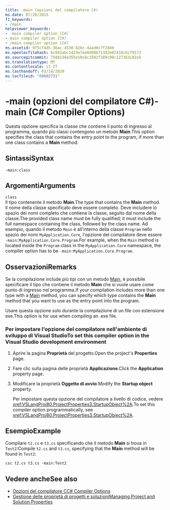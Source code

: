 ```yaml
---
title: -main (opzioni del compilatore C#)
ms.date: 07/20/2015
f1_keywords:
- /main
helpviewer_keywords:
- -main compiler option [C#]
- main compiler option [C#]
- /main compiler option [C#]
ms.assetid: 975cf4d5-36ac-4530-826c-4aad0c7f2049
ms.openlocfilehash: 6c842abc1423e7ee0d98b71392e02410c6cf9172
ms.sourcegitcommit: 7588136e355e10cbc2582f389c90c127363c02a5
ms.translationtype: MT
ms.contentlocale: it-IT
ms.lasthandoff: 03/14/2020
ms.locfileid: "69602731"
---
```

# <a name="-main-c-compiler-options"></a><span data-ttu-id="fa3cf-102">-main (opzioni del compilatore C#)</span><span class="sxs-lookup"><span data-stu-id="fa3cf-102">-main (C# Compiler Options)</span></span>
<span data-ttu-id="fa3cf-103">Questa opzione specifica la classe che contiene il punto di ingresso al programma, quando più classi contengono un metodo **Main**.</span><span class="sxs-lookup"><span data-stu-id="fa3cf-103">This option specifies the class that contains the entry point to the program, if more than one class contains a **Main** method.</span></span>  
  
## <a name="syntax"></a><span data-ttu-id="fa3cf-104">Sintassi</span><span class="sxs-lookup"><span data-stu-id="fa3cf-104">Syntax</span></span>  
  
```console  
-main:class  
```  
  
## <a name="arguments"></a><span data-ttu-id="fa3cf-105">Argomenti</span><span class="sxs-lookup"><span data-stu-id="fa3cf-105">Arguments</span></span>  
 `class`  
 <span data-ttu-id="fa3cf-106">Il tipo contenente il metodo **Main**.</span><span class="sxs-lookup"><span data-stu-id="fa3cf-106">The type that contains the **Main** method.</span></span>  
 <span data-ttu-id="fa3cf-107">Il nome della classe specificato deve essere completo. Deve includere lo spazio dei nomi completo che contiene la classe, seguito dal nome della classe.</span><span class="sxs-lookup"><span data-stu-id="fa3cf-107">The provided class name must be fully qualified; it must include the full namespace containing the class, followed by the class name.</span></span> <span data-ttu-id="fa3cf-108">Ad esempio, quando il metodo `Main` è all'interno della classe `Program` nello spazio dei nomi `MyApplication.Core`, l'opzione del compilatore deve essere `-main:MyApplication.Core.Program`.</span><span class="sxs-lookup"><span data-stu-id="fa3cf-108">For example, when the `Main` method is located inside the `Program` class in the `MyApplication.Core` namespace, the compiler option has to be `-main:MyApplication.Core.Program`.</span></span>
  
## <a name="remarks"></a><span data-ttu-id="fa3cf-109">Osservazioni</span><span class="sxs-lookup"><span data-stu-id="fa3cf-109">Remarks</span></span>  
 <span data-ttu-id="fa3cf-110">Se la compilazione include più tipi con un metodo [Main](../../programming-guide/main-and-command-args/index.md), è possibile specificare il tipo che contiene il metodo **Main** che si vuole usare come punto di ingresso nel programma.</span><span class="sxs-lookup"><span data-stu-id="fa3cf-110">If your compilation includes more than one type with a [Main](../../programming-guide/main-and-command-args/index.md) method, you can specify which type contains the **Main** method that you want to use as the entry point into the program.</span></span>  
  
 <span data-ttu-id="fa3cf-111">Usare questa opzione solo durante la compilazione di un file con estensione exe.</span><span class="sxs-lookup"><span data-stu-id="fa3cf-111">This option is for use when compiling an .exe file.</span></span>  
  
### <a name="to-set-this-compiler-option-in-the-visual-studio-development-environment"></a><span data-ttu-id="fa3cf-112">Per impostare l'opzione del compilatore nell'ambiente di sviluppo di Visual Studio</span><span class="sxs-lookup"><span data-stu-id="fa3cf-112">To set this compiler option in the Visual Studio development environment</span></span>  
  
1. <span data-ttu-id="fa3cf-113">Aprire la pagina **Proprietà** del progetto.</span><span class="sxs-lookup"><span data-stu-id="fa3cf-113">Open the project's **Properties** page.</span></span>  
  
2. <span data-ttu-id="fa3cf-114">Fare clic sulla pagina delle proprietà **Applicazione**.</span><span class="sxs-lookup"><span data-stu-id="fa3cf-114">Click the **Application** property page.</span></span>  
  
3. <span data-ttu-id="fa3cf-115">Modificare la proprietà **Oggetto di avvio**.</span><span class="sxs-lookup"><span data-stu-id="fa3cf-115">Modify the **Startup object** property.</span></span>  
  
     <span data-ttu-id="fa3cf-116">Per impostare questa opzione del compilatore a livello di codice, vedere <xref:VSLangProj80.ProjectProperties3.StartupObject%2A>.</span><span class="sxs-lookup"><span data-stu-id="fa3cf-116">To set this compiler option programmatically, see <xref:VSLangProj80.ProjectProperties3.StartupObject%2A>.</span></span>  
  
## <a name="example"></a><span data-ttu-id="fa3cf-117">Esempio</span><span class="sxs-lookup"><span data-stu-id="fa3cf-117">Example</span></span>  
 <span data-ttu-id="fa3cf-118">Compilare `t2.cs` e `t3.cs` specificando che il metodo **Main** si trova in `Test2`:</span><span class="sxs-lookup"><span data-stu-id="fa3cf-118">Compile `t2.cs` and `t3.cs`, specifying that the **Main** method will be found in `Test2`:</span></span>  
  
```console  
csc t2.cs t3.cs -main:Test2  
```  
  
## <a name="see-also"></a><span data-ttu-id="fa3cf-119">Vedere anche</span><span class="sxs-lookup"><span data-stu-id="fa3cf-119">See also</span></span>

- [<span data-ttu-id="fa3cf-120">Opzioni del compilatore C</span><span class="sxs-lookup"><span data-stu-id="fa3cf-120">C# Compiler Options</span></span>](./index.md)
- [<span data-ttu-id="fa3cf-121">Gestione delle proprietà di progetti e soluzioni</span><span class="sxs-lookup"><span data-stu-id="fa3cf-121">Managing Project and Solution Properties</span></span>](/visualstudio/ide/managing-project-and-solution-properties)
